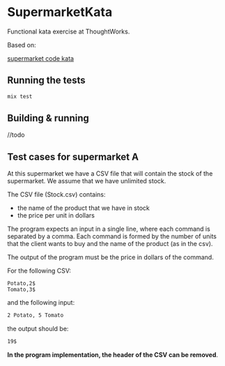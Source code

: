 # SupermarketKata

Functional kata exercise at ThoughtWorks.

Based on:

[supermarket code kata](http://codekata.com/kata/kata01-supermarket-pricing/)

## Running the tests

```bash
mix test
```

## Building & running

//todo

## Test cases for supermarket A

At this supermarket we have a CSV file that will contain the stock of the supermarket. 
We assume that we have unlimited stock.

The CSV file (Stock.csv) contains:

* the name of the product that we have in stock
* the price per unit in dollars

The program expects an input in a single line, where each command is separated by a comma. Each command
is formed by the number of units that the client wants to buy and the name of the product (as in the csv).

The output of the program must be the price in dollars of the command.

For the following CSV:

```
Potato,2$
Tomato,3$
```

and the following input:

```bash
2 Potato, 5 Tomato
```

the output should be:

```bash
19$
```

**In the program implementation, the header of the CSV can be removed**.

